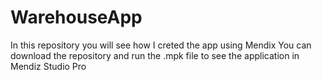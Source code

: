 # WarehouseApp
 In this repository you will see how I creted the app using Mendix
You can download the repository and run the .mpk file to see the application in Mendiz Studio Pro
